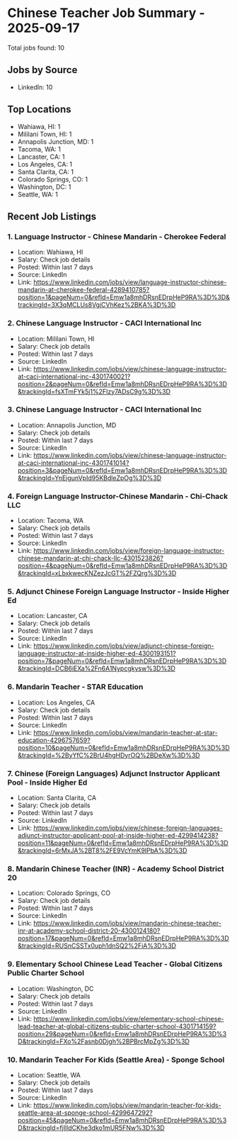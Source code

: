 # Chinese Teacher Job Summary - 2025-09-17

Total jobs found: 10

## Jobs by Source

- LinkedIn: 10

## Top Locations

- Wahiawa, HI: 1
- Mililani Town, HI: 1
- Annapolis Junction, MD: 1
- Tacoma, WA: 1
- Lancaster, CA: 1
- Los Angeles, CA: 1
- Santa Clarita, CA: 1
- Colorado Springs, CO: 1
- Washington, DC: 1
- Seattle, WA: 1

## Recent Job Listings

### 1. Language Instructor - Chinese Mandarin - Cherokee Federal
- Location: Wahiawa, HI
- Salary: Check job details
- Posted: Within last 7 days
- Source: LinkedIn
- Link: https://www.linkedin.com/jobs/view/language-instructor-chinese-mandarin-at-cherokee-federal-4289410785?position=1&pageNum=0&refId=Emw1a8mhDRsnEDrpHeP9RA%3D%3D&trackingId=3X3qMCLUs8VgjCVhKez%2BKA%3D%3D

### 2. Chinese Language Instructor - CACI International Inc
- Location: Mililani Town, HI
- Salary: Check job details
- Posted: Within last 7 days
- Source: LinkedIn
- Link: https://www.linkedin.com/jobs/view/chinese-language-instructor-at-caci-international-inc-4301740021?position=2&pageNum=0&refId=Emw1a8mhDRsnEDrpHeP9RA%3D%3D&trackingId=fsXTmFYk5j1%2FIzy7ADsC9g%3D%3D

### 3. Chinese Language Instructor - CACI International Inc
- Location: Annapolis Junction, MD
- Salary: Check job details
- Posted: Within last 7 days
- Source: LinkedIn
- Link: https://www.linkedin.com/jobs/view/chinese-language-instructor-at-caci-international-inc-4301741014?position=3&pageNum=0&refId=Emw1a8mhDRsnEDrpHeP9RA%3D%3D&trackingId=YnEjgunVpId95KBdleZpOg%3D%3D

### 4. Foreign Language Instructor-Chinese Mandarin - Chi-Chack LLC
- Location: Tacoma, WA
- Salary: Check job details
- Posted: Within last 7 days
- Source: LinkedIn
- Link: https://www.linkedin.com/jobs/view/foreign-language-instructor-chinese-mandarin-at-chi-chack-llc-4301523826?position=4&pageNum=0&refId=Emw1a8mhDRsnEDrpHeP9RA%3D%3D&trackingId=xLbxkwecKNZezJcGT%2FZQrg%3D%3D

### 5. Adjunct Chinese Foreign Language Instructor - Inside Higher Ed
- Location: Lancaster, CA
- Salary: Check job details
- Posted: Within last 7 days
- Source: LinkedIn
- Link: https://www.linkedin.com/jobs/view/adjunct-chinese-foreign-language-instructor-at-inside-higher-ed-4300193151?position=7&pageNum=0&refId=Emw1a8mhDRsnEDrpHeP9RA%3D%3D&trackingId=DCB6iEXa%2Fn6A1Nypcgkysw%3D%3D

### 6. Mandarin Teacher - STAR Education
- Location: Los Angeles, CA
- Salary: Check job details
- Posted: Within last 7 days
- Source: LinkedIn
- Link: https://www.linkedin.com/jobs/view/mandarin-teacher-at-star-education-4296757659?position=10&pageNum=0&refId=Emw1a8mhDRsnEDrpHeP9RA%3D%3D&trackingId=%2ByYfC%2BrU4hgHDyrOQ%2BDeXw%3D%3D

### 7. Chinese (Foreign Languages) Adjunct Instructor Applicant Pool - Inside Higher Ed
- Location: Santa Clarita, CA
- Salary: Check job details
- Posted: Within last 7 days
- Source: LinkedIn
- Link: https://www.linkedin.com/jobs/view/chinese-foreign-languages-adjunct-instructor-applicant-pool-at-inside-higher-ed-4299414238?position=11&pageNum=0&refId=Emw1a8mhDRsnEDrpHeP9RA%3D%3D&trackingId=6rMxJA%2BT8%2FE9VcYmK9IPbA%3D%3D

### 8. Mandarin Chinese Teacher (INR) - Academy School District 20
- Location: Colorado Springs, CO
- Salary: Check job details
- Posted: Within last 7 days
- Source: LinkedIn
- Link: https://www.linkedin.com/jobs/view/mandarin-chinese-teacher-inr-at-academy-school-district-20-4300124180?position=17&pageNum=0&refId=Emw1a8mhDRsnEDrpHeP9RA%3D%3D&trackingId=RUSnCSSTx0uph1dnSQ2%2FiA%3D%3D

### 9. Elementary School Chinese Lead Teacher - Global Citizens Public Charter School
- Location: Washington, DC
- Salary: Check job details
- Posted: Within last 7 days
- Source: LinkedIn
- Link: https://www.linkedin.com/jobs/view/elementary-school-chinese-lead-teacher-at-global-citizens-public-charter-school-4301714159?position=29&pageNum=0&refId=Emw1a8mhDRsnEDrpHeP9RA%3D%3D&trackingId=FXo%2Fasnb0Djgh%2BPBrcMpZg%3D%3D

### 10. Mandarin Teacher For Kids (Seattle Area) - Sponge School
- Location: Seattle, WA
- Salary: Check job details
- Posted: Within last 7 days
- Source: LinkedIn
- Link: https://www.linkedin.com/jobs/view/mandarin-teacher-for-kids-seattle-area-at-sponge-school-4299647292?position=45&pageNum=0&refId=Emw1a8mhDRsnEDrpHeP9RA%3D%3D&trackingId=fjIlldCKhe3dko1mUR5FNw%3D%3D

